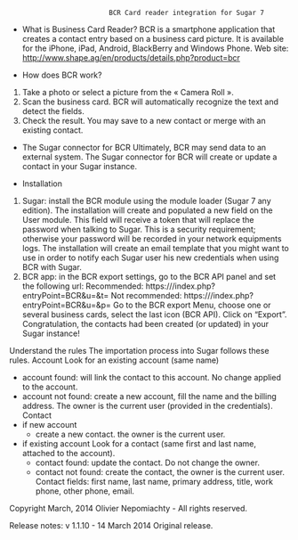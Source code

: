                              BCR Card reader integration for Sugar 7

* What is Business Card Reader?
BCR is a smartphone application that creates a contact entry based on a business card picture. It is available for the iPhone, iPad, Android, BlackBerry and Windows Phone. 
Web site: http://www.shape.ag/en/products/details.php?product=bcr 

* How does BCR work?
1. Take a photo or select a picture from the « Camera Roll ».
2. Scan the business card. BCR will automatically recognize the text and detect the fields.
3. Check the result. You may save to a new contact or merge with an existing contact.

* The Sugar connector for BCR
Ultimately, BCR may send data to an external system. The Sugar connector for BCR will create or update a contact in your Sugar instance.

* Installation
1. Sugar: install the BCR module using the module loader (Sugar 7 any edition).
The installation will create and populated a new field on the User module. This field will receive a token that will replace the password when talking to Sugar. This is a security requirement; otherwise your password will be recorded in your network equipments logs. 
The installation will create an email template that you might want to use in order to notify each Sugar user his new credentials when using BCR with Sugar.
2. BCR app: in the BCR export settings, go to the BCR API panel and set the following url:
Recommended:
https://<your domain>/index.php?entryPoint=BCR&u=<user name>&t=<token>
Not recommended:
https://<your domain>/index.php?entryPoint=BCR&u=<user name>&p=<password>
Go to the BCR export Menu, choose one or several business cards, select the last icon (BCR API). Click on “Export”.
Congratulation, the contacts had been created (or updated) in your Sugar instance!

Understand the rules
The importation process into Sugar follows these rules.
Account
Look for an existing account (same name)
- account found: will link the contact to this account. No change applied to the account.
- account not found: create a new account, fill the name and the billing address. The owner is the current user (provided in the credentials). 
Contact
- if new account
   - create a new contact. the owner is the current user.
- if existing account
   Look for a contact (same first and last name, attached to the account).
   - contact found: update the contact. Do not change the owner.
   - contact not found: create the contact, the owner is the current user.
Contact fields: first name, last name, primary address, title, work phone, other phone, email.

Copyright March, 2014 Olivier Nepomiachty - All rights reserved.

Release notes:
v 1.1.10 - 14 March 2014
Original release.
